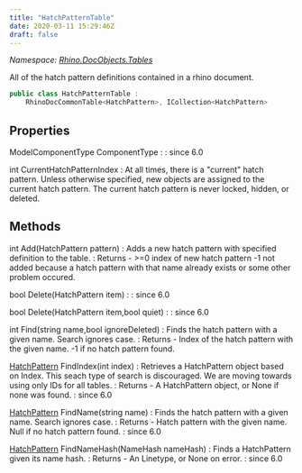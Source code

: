 ```yaml
---
title: "HatchPatternTable"
date: 2020-03-11 15:29:46Z
draft: false
---
```


*Namespace: [Rhino.DocObjects.Tables](../)*

All of the hatch pattern definitions contained in a rhino document.
```cs
public class HatchPatternTable :
    RhinoDocCommonTable<HatchPattern>, ICollection<HatchPattern>
```
## Properties

ModelComponentType ComponentType
: 
: since 6.0

int CurrentHatchPatternIndex
: At all times, there is a "current" hatch pattern.  Unless otherwise
     specified, new objects are assigned to the current hatch pattern.
     The current hatch pattern is never locked, hidden, or deleted.
## Methods

int Add(HatchPattern pattern)
: Adds a new hatch pattern with specified definition to the table.
: Returns - >=0 index of new hatch pattern
     -1  not added because a hatch pattern with that name already exists or
     some other problem occured.

bool Delete(HatchPattern item)
: 
: since 6.0

bool Delete(HatchPattern item,bool quiet)
: 
: since 6.0

int Find(string name,bool ignoreDeleted)
: Finds the hatch pattern with a given name. Search ignores case.
: Returns - Index of the hatch pattern with the given name. -1 if no hatch pattern found.

[HatchPattern](/rhinocommon/rhino/docobjects/hatchpattern/) FindIndex(int index)
: Retrieves a HatchPattern object based on Index. This seach type of search is discouraged.
     We are moving towards using only IDs for all tables.
: Returns - A HatchPattern object, or None if none was found.
: since 6.0

[HatchPattern](/rhinocommon/rhino/docobjects/hatchpattern/) FindName(string name)
: Finds the hatch pattern with a given name. Search ignores case.
: Returns - Hatch pattern with the given name. Null if no hatch pattern found.
: since 6.0

[HatchPattern](/rhinocommon/rhino/docobjects/hatchpattern/) FindNameHash(NameHash nameHash)
: Finds a HatchPattern given its name hash.
: Returns - An Linetype, or None on error.
: since 6.0
